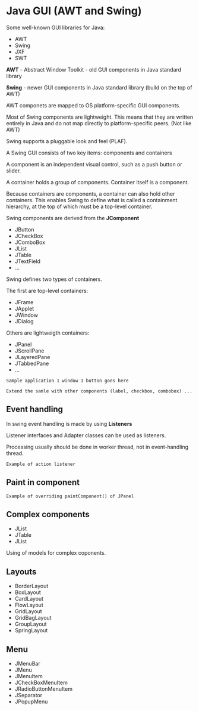 # Java GUI (AWT and Swing)

Some well-known GUI libraries for Java:

* AWT
* Swing
* JXF
* SWT

**AWT** - Abstract Window Toolkit - old GUI components in Java standard library

**Swing** - newer GUI components in Java standard library (build on the top of AWT)

AWT componets are mapped to OS platform-specific GUI components.

Most of Swing components are lightweight. This means that
they are written entirely in Java and do not map directly to platform-specific
peers. (Not like AWT)

Swing supports a pluggable look and feel (PLAF).

A Swing GUI consists of two key items: components and containers

A component is an independent visual control, such as a push button or slider.

A container holds a group of components. Container itself is a component.

Because containers are components, a container can also hold other containers.
This enables Swing to define what is called a containment hierarchy, at the top
of which must be a top-level container.

Swing components are derived from the **JComponent**

* JButton
* JCheckBox
* JComboBox
* JList
* JTable
* JTextField
* ...

Swing defines two types of containers.

The first are top-level containers:

* JFrame
* JApplet
* JWindow
* JDialog

Others are lightweigth containers:

* JPanel
* JScrollPane
* JLayeredPane
* JTabbedPane
* ...

```
Sample application 1 window 1 button goes here
```

```
Extend the samle with other components (label, checkbox, combobox) ...
```

## Event handling

In swing event handling is made by using **Listeners**

Listener interfaces and Adapter classes can be used as listeners.

Processing usually should be done in worker thread, not in event-handling thread.

```
Example of action listener
```

## Paint in component

```
Example of overriding paintComponent() of JPanel
```

## Complex components

* JList
* JTable
* JList

Using of models for complex coponents.

## Layouts

* BorderLayout
* BoxLayout
* CardLayout
* FlowLayout
* GridLayout
* GridBagLayout
* GroupLayout
* SpringLayout

## Menu

* JMenuBar
* JMenu
* JMenuItem
* JCheckBoxMenuItem
* JRadioButtonMenuItem
* JSeparator
* JPopupMenu





